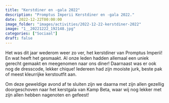 ```yaml
---
title: "Kerstdiner en -gala 2022"
description: "Promptus Imperii Kerstdiner en -gala 2022."
date: 2022-12-22T00:00:00
image_folder: "images/activities/2022-12-22-kerstdiner-2022"
image: "1__20221222_192148.jpg"
categories: ["Sociaal"]
draft: false
---
```


Het was dit jaar wederom weer zo ver, het kerstdiner van Promptus Imperii! En wat heeft het gesmaakt. Al onze leden hadden allemaal een uniek gerecht gemaakt en meegenomen naar ons diner! Daarnaast was er ook nog de dresscode, lekker chique! Iedereen had zijn mooiste jurk, beste pak of meest kleurrijke kerstoutfit aan.

Om deze geweldige avond af te sluiten zijn we daarna met zijn allen gezellig doorgeschoven naar het kerstgala van Kamp Beta, waar wij nog lekker met zijn allen hebben nagenoten en gefeest!